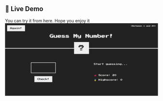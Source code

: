 ## 🔗 Live Demo

You can try it from here. 
Hope you enjoy it  
![Guess My Number Screenshot](https://github.com/AbdelqaderSafi/Guess-My-Number-Game/blob/main/game%20photo.png)
